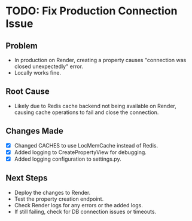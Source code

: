 # TODO: Fix Production Connection Issue

## Problem
- In production on Render, creating a property causes "connection was closed unexpectedly" error.
- Locally works fine.

## Root Cause
- Likely due to Redis cache backend not being available on Render, causing cache operations to fail and close the connection.

## Changes Made
- [x] Changed CACHES to use LocMemCache instead of Redis.
- [x] Added logging to CreatePropertyView for debugging.
- [x] Added logging configuration to settings.py.

## Next Steps
- Deploy the changes to Render.
- Test the property creation endpoint.
- Check Render logs for any errors or the added logs.
- If still failing, check for DB connection issues or timeouts.
